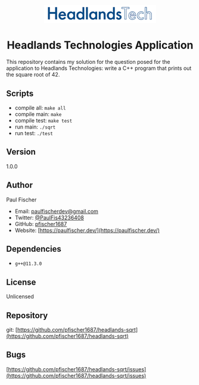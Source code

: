 <p align="center">
  <a href="https://www.headlandstech.com/">
    <img alt="Headlands Tech logo" src="images/headlands_logo.png" width=300 />
  </a>
</p>
<h1 align="center">
  Headlands Technologies Application
</h1>

This repository contains my solution for the question posed for the
application to Headlands Technologies: write a C++ program that prints
out the square root of 42.

## Scripts

- compile all: `make all`
- compile main: `make`
- compile test: `make test`
- run main: `./sqrt`
- run test: `./test`

## Version

1.0.0

## Author

Paul Fischer

- Email: paulfischerdev@gmail.com
- Twitter: [@PaulFis43236408](https://twitter.com/PaulFis43236408)
- GitHub: [pfischer1687](https://github.com/pfischer1687)
- Website: [https://paulfischer.dev/](https://paulfischer.dev/)

## Dependencies

- `g++@11.3.0`

## License

Unlicensed

## Repository

git: [https://github.com/pfischer1687/headlands-sqrt](https://github.com/pfischer1687/headlands-sqrt)

## Bugs

[https://github.com/pfischer1687/headlands-sqrt/issues](https://github.com/pfischer1687/headlands-sqrt/issues)
